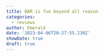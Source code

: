 ```yaml
---
title: BAR is fun beyond all reason
categories:
  - reviews
author: Emerald
date: '2023-04-06T20:27:55.230Z'
showDate: true
draft: true
---
```


